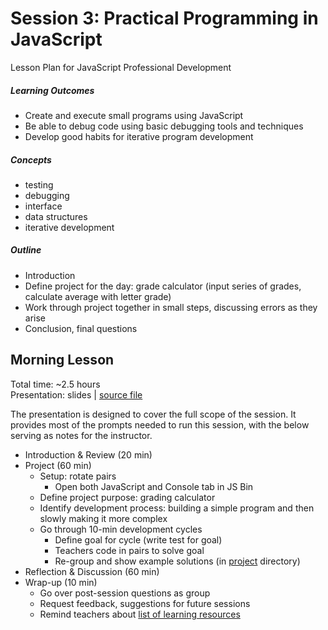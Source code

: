 # Session 3: Practical Programming in JavaScript

Lesson Plan for JavaScript Professional Development

##### Learning Outcomes

- Create and execute small programs using JavaScript
- Be able to debug code using basic debugging tools and techniques
- Develop good habits for iterative program development

##### Concepts

- testing
- debugging
- interface
- data structures
- iterative development

##### Outline

<!-- TODO: complete outline -->

- Introduction
- Define project for the day: grade calculator (input series of grades, calculate average with letter grade)
- Work through project together in small steps, discussing errors as they arise
- Conclusion, final questions

## Morning Lesson

Total time: ~2.5 hours  
Presentation: slides | [source file](slides.md)

The presentation is designed to cover the full scope of the session. It provides most of the prompts needed to run this session, with the below serving as notes for the instructor.

- Introduction & Review (20 min)
- Project (60 min)
  - Setup: rotate pairs
    - Open both JavaScript and Console tab in JS Bin
  - Define project purpose: grading calculator
  - Identify development process: building a simple program and then slowly making it more complex
  - Go through 10-min development cycles
    - Define goal for cycle (write test for goal)
    - Teachers code in pairs to solve goal
    - Re-group and show example solutions (in [project](project/) directory)
- Reflection & Discussion (60 min)
- Wrap-up (10 min)
  - Go over post-session questions as group
  - Request feedback, suggestions for future sessions
  - Remind teachers about [list of learning resources](../README.md#resources)
